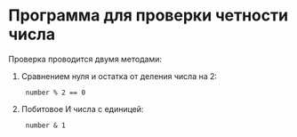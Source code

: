 # Программа для проверки четности числа

Проверка проводится двумя методами:
1. Сравнением нуля и остатка от деления числа на 2:  
        
        number % 2 == 0
2. Побитовое И числа с единицей:     

        number & 1
